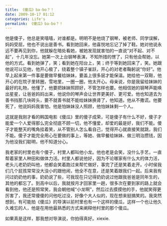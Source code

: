 ```yaml
---
title: 《傻瓜》ba-bo？！
date: 2009-10-17 01:12
categories: Life's
permalink: 《傻瓜》ba-bo？！
---
```


他是傻子，他总是笑嘻嘻，对谁都是。明明不是他烧了钢琴，被老师、同学误解，妈妈受屈，他也不说出是善书。看到她回来，他喜悦地忘记了掉了鞋。她对他说永远不要再见到你，他就躲在暗处看她，被她发现就害怕的一直说“对不起、对不起”，十几年没忘。她第一次上台钢琴表演，不知所措的愣了，只有他会帮她，以他的方式。看到她弹了，笑；看到她在阳台上，笑；终于等到她回来了，笑。她跟他说可以见他，他开心极了，绕着整个镇子雀跃，开心的对老者鞠躬说“你好”。他早上起来第一件事是要做早餐给妹妹，要盖上很多层才能保温。她给他一双鞋，他开心的在院子里转圈，雪地里，一圈一圈，他太开心。母亲说，你是我留给妹妹的最好的礼物，他懂了，他要把妹妹照顾好，不管怎样也要。他相信她的钢琴声能唤出星星，让爸爸妈妈出来，他说你的琴声会让世界更美好、更可爱。他也知道去为善书挡那几块砖头，要不就善书就不能给妹妹换肾了，他知道。他从不撒谎。他要死了，他说妈妈我害怕，他是怕妹妹没人照顾，他怕妹妹剩一个人。

这就是我刚才看的韩国电影《傻瓜》里的傻子成荣，可是傻子有什么不好，傻子才能爱一个人爱得那么完全彻底不顾一切，他不懂爱，却爱的最是好，我们不能。傻子才能整天的嘴角挂着笑，从不管别人怎么看自己，觉得开心就直接笑就跳，我们不能。傻子才能完全用心在要做的事上，等她、做早餐给妹妹、做三明治攒钱，因为他没我们聪明，他不知道分心。

我老家的村里也有个傻子，村里人都叫他小龙。他也老是会笑，没什么手艺，一直帮着家里人种田和做体力活。村里人都说他好，因为不论哪家有什么大的体力活，老头儿老奶奶叫他，他都会笑着跑过来帮忙做好，事完了还是笑着走开。小时侯我们几个屁孩常常没大没小的跟他闹，他全不在意，还是笑着跟我们一起。后来我有问过奶奶他的事，奶奶说了些，可我现在只记得奶奶说过他跟我爸爸是同年生的，其他的都忘了。到高中以后，我就按月才回家里一趟，很多次在要到家的路上就会看到他，他还是照常笑，我会朝他喊“小龙啊”，然后过去摸摸他的手，他就笑得更厉害了，我还常傻傻的问他吃过没，好像个大人似的，现在想来挺搞笑的。我突然想到，有可能拍《傻瓜》的导演以前村里也有一个这样的傻瓜，这样一个也让他久久难忘的人，他是在用他最熟悉的方式来阐释他村里的那个傻瓜。

如果真是这样，那我想对导演说，你拍得真好。xiexie.